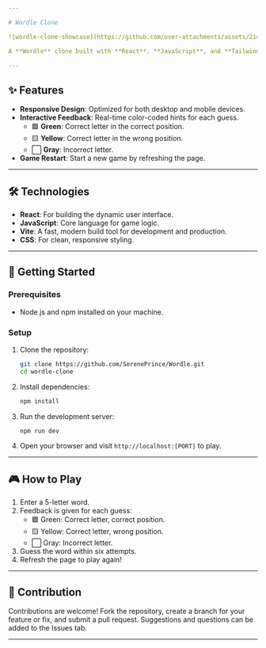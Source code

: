 ```yaml
---

# Wordle Clone  

![wordle-clone-showcase](https://github.com/user-attachments/assets/214b5cd5-125a-406c-8510-e0d5caad764b)

A **Wordle** clone built with **React**, **JavaScript**, and **Tailwind CSS**, replicating the popular word-guessing game. Players have six attempts to guess a hidden 5-letter word, with color-coded feedback to guide them. This version was built using a single component as a personal challenge.

---
```


## ✨ Features  
- **Responsive Design**: Optimized for both desktop and mobile devices.  
- **Interactive Feedback**: Real-time color-coded hints for each guess.  
  - 🟩 **Green**: Correct letter in the correct position.  
  - 🟨 **Yellow**: Correct letter in the wrong position.  
  - ⬜ **Gray**: Incorrect letter.  
- **Game Restart**: Start a new game by refreshing the page.  

---

## 🛠️ Technologies  
- **React**: For building the dynamic user interface.  
- **JavaScript**: Core language for game logic.  
- **Vite**: A fast, modern build tool for development and production.  
- **CSS**: For clean, responsive styling.  

---

## 🚀 Getting Started  

### Prerequisites  
- Node.js and npm installed on your machine.  

### Setup  
1. Clone the repository:  
   ```bash  
   git clone https://github.com/SerenePrince/Wordle.git
   cd wordle-clone  
   ```  
2. Install dependencies:  
   ```bash  
   npm install  
   ```  
3. Run the development server:  
   ```bash  
   npm run dev  
   ```  
4. Open your browser and visit `http://localhost:[PORT]` to play.  

---

## 🎮 How to Play  
1. Enter a 5-letter word.  
2. Feedback is given for each guess:  
   - 🟩 Green: Correct letter, correct position.  
   - 🟨 Yellow: Correct letter, wrong position.  
   - ⬜ Gray: Incorrect letter.  
3. Guess the word within six attempts.  
4. Refresh the page to play again!  

---

## 🤝 Contribution  
Contributions are welcome! Fork the repository, create a branch for your feature or fix, and submit a pull request. Suggestions and questions can be added to the Issues tab.  

---
